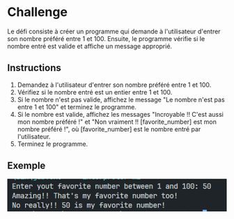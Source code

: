 # Challenge

Le défi consiste à créer un programme qui demande à l'utilisateur d'entrer son nombre préféré entre 1 et 100. Ensuite, le programme vérifie si le nombre entré est valide et affiche un message approprié.

## Instructions

1. Demandez à l'utilisateur d'entrer son nombre préféré entre 1 et 100.
2. Vérifiez si le nombre entré est un entier entre 1 et 100.
3. Si le nombre n'est pas valide, affichez le message "Le nombre n'est pas entre 1 et 100" et terminez le programme.
4. Si le nombre est valide, affichez les messages "Incroyable !! C'est aussi mon nombre préféré !" et "Non vraiment !! [favorite_number] est mon nombre préféré !", où [favorite_number] est le nombre entré par l'utilisateur.
5. Terminez le programme.

## Exemple

![Alt text](image.png)
